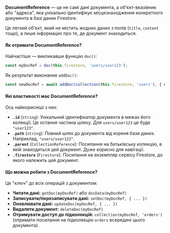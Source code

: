 
**DocumentReference** — це не самі дані документа, а об'єкт-вказівник або "адреса", яка унікально ідентифікує місцезнаходження конкретного документа в базі даних Firestore.

Це легкий об'єкт, який не містить жодних даних з полів (`title`, `content` тощо), а лише інформацію про те, де документ знаходиться.

#### Як отримати DocumentReference?

Найчастіше — викликавши функцію `doc()`:

```ts
const myDocRef = doc(this.firestore, 'users/user123');
```

Як результат виконання `addDoc()`:

```ts
const newDocRef = await addDoc(collection(this.firestore, 'users'), { name: 'John' });
```

#### Які властивості має DocumentReference?

Ось найкорисніші з них:
- **`.id`** (`string`): Унікальний ідентифікатор документа в межах його колекції. Це остання частина шляху. Для `users/user123` це буде `"user123"`.
- **`.path`** (`string`): Повний шлях до документа від кореня бази даних. Наприклад, `"users/user123"`.
- **`.parent`** (`CollectionReference`): Посилання на батьківську колекцію, в якій знаходиться цей документ. Дуже корисно для навігації.
- **`.firestore`** (`Firestore`): Посилання на екземпляр сервісу Firestore, до якого належить цей документ.

#### Що можна робити з DocumentReference?

Це "ключ" до всіх операцій з документом:
- **Читати дані:** `getDoc(myDocRef)` або `docData(myDocRef)`
- **Записувати/перезаписувати дані:** `setDoc(myDocRef, { ... })`
- **Оновлювати дані:** `updateDoc(myDocRef, { ... })`
- **Видаляти документ:** `deleteDoc(myDocRef)`
- **Отримувати доступ до підколекцій:** `collection(myDocRef, 'orders')` (отримати посилання на підколекцію `orders` всередині цього документа).
